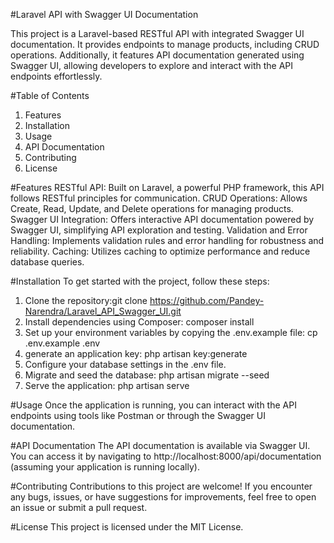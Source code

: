 #Laravel API with Swagger UI Documentation

This project is a Laravel-based RESTful API with integrated Swagger UI documentation. It provides endpoints to manage products, including CRUD operations. Additionally, it features API documentation generated using Swagger UI, allowing developers to explore and interact with the API endpoints effortlessly.

#Table of Contents
1) Features
2) Installation
3) Usage
4) API Documentation
5) Contributing
6) License

#Features
RESTful API: Built on Laravel, a powerful PHP framework, this API follows RESTful principles for communication.
CRUD Operations: Allows Create, Read, Update, and Delete operations for managing products.
Swagger UI Integration: Offers interactive API documentation powered by Swagger UI, simplifying API exploration and testing.
Validation and Error Handling: Implements validation rules and error handling for robustness and reliability.
Caching: Utilizes caching to optimize performance and reduce database queries.

#Installation
To get started with the project, follow these steps:
1) Clone the repository:git clone https://github.com/Pandey-Narendra/Laravel_API_Swagger_UI.git
2) Install dependencies using Composer: composer install
3) Set up your environment variables by copying the .env.example file: cp .env.example .env
4)  generate an application key: php artisan key:generate
5)  Configure your database settings in the .env file.
6)  Migrate and seed the database: php artisan migrate --seed
7)  Serve the application: php artisan serve

#Usage
Once the application is running, you can interact with the API endpoints using tools like Postman or through the Swagger UI documentation.

#API Documentation
The API documentation is available via Swagger UI. You can access it by navigating to http://localhost:8000/api/documentation (assuming your application is running locally).

#Contributing
Contributions to this project are welcome! If you encounter any bugs, issues, or have suggestions for improvements, feel free to open an issue or submit a pull request.

#License
This project is licensed under the MIT License.

   
